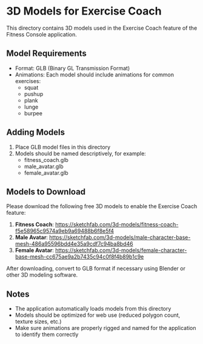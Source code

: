 # 3D Models for Exercise Coach

This directory contains 3D models used in the Exercise Coach feature of the Fitness Console application.

## Model Requirements

- Format: GLB (Binary GL Transmission Format)
- Animations: Each model should include animations for common exercises:
  - squat
  - pushup
  - plank
  - lunge
  - burpee

## Adding Models

1. Place GLB model files in this directory
2. Models should be named descriptively, for example:
   - fitness_coach.glb
   - male_avatar.glb
   - female_avatar.glb

## Models to Download

Please download the following free 3D models to enable the Exercise Coach feature:

1. **Fitness Coach**: https://sketchfab.com/3d-models/fitness-coach-f5e58965c9574a9eb9a69488b6f8e5f4
2. **Male Avatar**: https://sketchfab.com/3d-models/male-character-base-mesh-486a95596bdd4e35a9cdf7c94ba8bd46
3. **Female Avatar**: https://sketchfab.com/3d-models/female-character-base-mesh-cc675ae9a2b7435c94c0f8f4b89b1c9e

After downloading, convert to GLB format if necessary using Blender or other 3D modeling software.

## Notes

- The application automatically loads models from this directory
- Models should be optimized for web use (reduced polygon count, texture sizes, etc.)
- Make sure animations are properly rigged and named for the application to identify them correctly
